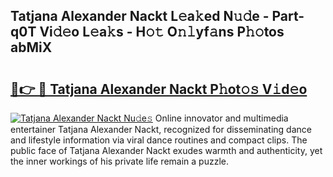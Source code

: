 ## Tatjana Alexander Nackt L𝚎a𝚔ed N𝚞𝚍e - Part-q0T Vi𝚍𝚎o L𝚎a𝚔s - H𝚘𝚝 O𝚗𝚕yf𝚊ns P𝚑𝚘tos abMiX

# <h2><a href="http://kf9xc8.oniu.top/?m=Tatjana+Alexander+Nackt">🔗👉 🔴 Tatjana Alexander Nackt P𝚑ot𝚘𝚜 V𝚒d𝚎o</a></h2>

[![Tatjana Alexander Nackt Nu𝚍e𝚜](https://i.imgur.com/0qMVB7G.gif)](http://kf9xc8.oniu.top/?m=Tatjana+Alexander+Nackt)
Online innovator and multimedia entertainer Tatjana Alexander Nackt, recognized for disseminating dance and lifestyle information via viral dance routines and compact clips. The public face of Tatjana Alexander Nackt exudes warmth and authenticity, yet the inner workings of his private life remain a puzzle.  
